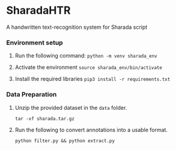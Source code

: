 # SharadaHTR
A handwritten text-recognition system for Sharada script

### Environment setup

1. Run the following command:
    ```python -m venv sharada_env```

2. Activate the environment
    ```source sharada_env/bin/activate```

3. Install the required libraries
    ```pip3 install -r requirements.txt```

### Data Preparation

1. Unzip the provided dataset in the ```data``` folder.

    ```tar -xf sharada.tar.gz```

2. Run the following to convert annotations into a usable format.

    ```python filter.py && python extract.py``` 
